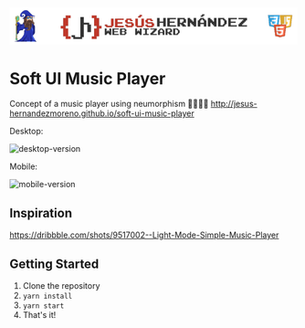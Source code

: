 ![Logo of the project](https://raw.githubusercontent.com/jesus-hernandezmoreno/tic-tac-toe/master/public/img/logo.png)

# Soft UI Music Player

Concept of a music player using neumorphism 📱🎵🎶🎶
http://jesus-hernandezmoreno.github.io/soft-ui-music-player

Desktop:

![desktop-version](https://raw.githubusercontent.com/jesus-hernandezmoreno/soft-ui-music-player/master/src/assets/desktop-demo.gif)

Mobile:

![mobile-version](https://raw.githubusercontent.com/jesus-hernandezmoreno/soft-ui-music-player/master/src/assets/mobile-demo.gif)

## Inspiration

https://dribbble.com/shots/9517002--Light-Mode-Simple-Music-Player

## Getting Started

1. Clone the repository
2. `yarn install`
3. `yarn start`
4. That's it!
